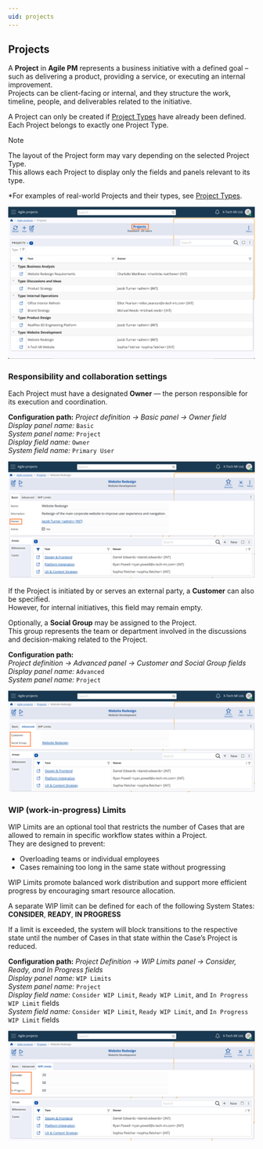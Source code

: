 ```yaml
---
uid: projects
---
```


## Projects

A **Project** in **Agile PM** represents a business initiative with a defined goal – such as delivering a product, providing a service, or executing an internal improvement.  
Projects can be client-facing or internal, and they structure the work, timeline, people, and deliverables related to the initiative.

A Project can only be created if [Project Types](../main-setup/project-types.md) have already been defined.  
Each Project belongs to exactly one Project Type.

> [!Note]
> The layout of the Project form may vary depending on the selected Project Type.  
> This allows each Project to display only the fields and panels relevant to its type.  
>  
*For examples of real-world Projects and their types, see [Project Types](../main-setup/project-types.md).

![Projects](pictures/projects.png)

### Responsibility and collaboration settings

Each Project must have a designated **Owner** — the person responsible for its execution and coordination.

**Configuration path:** *Project definition → Basic panel → Owner field*  
*Display panel name:* `Basic`<br>
*System panel name:* `Project`<br>
*Display field name:* `Owner`<br>
*System field name:* `Primary User`

![Project Basic](pictures/project-basic.png)

If the Project is initiated by or serves an external party, a **Customer** can also be specified.  
However, for internal initiatives, this field may remain empty.

Optionally, a **Social Group** may be assigned to the Project.  
This group represents the team or department involved in the discussions and decision-making related to the Project.

**Configuration path:**  
*Project definition → Advanced panel → Customer and Social Group fields*  
*Display panel name:* `Advanced`<br>
*System panel name:* `Project`

![Project Advanced](pictures/project-advanced.png)

### WIP (work-in-progress) Limits

WIP Limits are an optional tool that restricts the number of Cases that are allowed to remain in specific workflow states within a Project.  
They are designed to prevent:

- Overloading teams or individual employees  
- Cases remaining too long in the same state without progressing

WIP Limits promote balanced work distribution and support more efficient progress by encouraging smart resource allocation.

A separate WIP limit can be defined for each of the following System States:  
**CONSIDER**, **READY**, **IN PROGRESS**

If a limit is exceeded, the system will block transitions to the respective state until the number of Cases in that state within the Case’s Project is reduced.

**Configuration path:** *Project Definition → WIP Limits panel → Consider, Ready, and In Progress fields*  
*Display panel name:* `WIP Limits`<br>
*System panel name:* `Project`<br>
*Display field name:* `Consider WIP Limit`, `Ready WIP Limit`, and `In Progress WIP Limit` fields <br>
*System field name:* `Consider WIP Limit`, `Ready WIP Limit`, and `In Progress WIP Limit` fields

![Project WIP Limits](pictures/project-wip.png)

